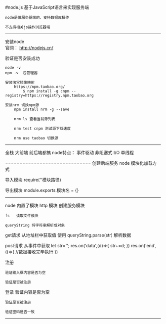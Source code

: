 #node.js 
    基于JavaScript语言来实现服务端

    node是做服务器端的，支持数据库操作

    不支持相关js操作浏览器端
------------------------------
安装node  
    官网： http://nodejs.cn/

验证是否安装成功

    node -v
    npm -v  包管理器
        
    安装淘宝镜像映射 
        https://npm.taobao.org/
            $ npm install -g cnpm --registry=https://registry.npm.taobao.org 

    安装nrm 切换npm源
        npm install nrm -g --save 

        nrm ls 查看当前源列表

        nrm test cnpm 测试源下载速度

        nrm use taobao 切换源

---------------------------------
全栈 大前端 前后端都搞
node特点：
    事件驱动
    非阻塞式 I/O
    单线程


==============================
创建后端服务
    node 模块化加载方式

导入模块
    require(''模块路径)

导出模块
    module.exports.模块名 = {}

--------------------------------
node 内置了模块
    http 模块  创建服务模块 

    fs   读取文件模块 

    queryString 将字符串解析成对象

get请求
    从地址栏中获取值
    使用 queryString.parse(str) 解析数据

post请求
    从事件中获取
    let str='';
    res.on('data',(d)=>{
        str+=d;
    })
    res.on('end',()=>{
        //数据接收完毕执行
    })
        
注册

    验证输入框内容是否为空

    验证是否被注册

登录
    验证内容是否为空

    验证是否被注册

    验证密码是否一致

-----------------------------------------








    


